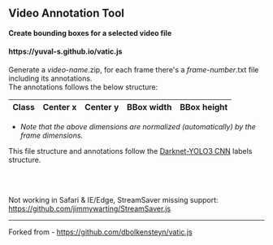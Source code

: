 <h2>Video Annotation Tool</h2>

**Create bounding boxes for a selected video file**
<h4>https://yuval-s.github.io/vatic.js</h4>

Generate a *video-name*.zip, for each frame there's a *frame-number*.txt file including its annotations.
<br>
The annotations follows the below structure:

| Class | Center x | Center y | BBox width | BBox height |
| ----- | -------- | -------- | ---------- | ----------- |
* *Note that the above dimensions are normalized (automatically) by the frame dimensions.*

This file structure and annotations follow the [Darknet-YOLO3 CNN](https://pjreddie.com/darknet/) labels structure.

<br><br>

Not working in Safari & IE/Edge, StreamSaver missing support: https://github.com/jimmywarting/StreamSaver.js

---
Forked from - https://github.com/dbolkensteyn/vatic.js
